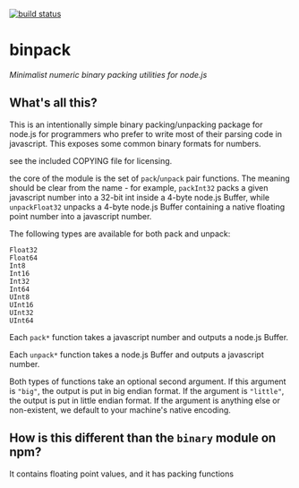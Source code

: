 [![build status](https://secure.travis-ci.org/russellmcc/node-binpack.png)](http://travis-ci.org/russellmcc/node-binpack)
# binpack

_Minimalist numeric binary packing utilities for node.js_

## What's all this?

This is an intentionally simple binary packing/unpacking package for node.js for programmers who prefer to write most of their parsing code in javascript.  This exposes some common binary formats for numbers.

see the included COPYING file for licensing.

the core of the module is the set of `pack`/`unpack` pair functions.  The meaning should be clear from the name - for example, `packInt32` packs a given javascript number into a 32-bit int inside a 4-byte node.js Buffer, while `unpackFloat32` unpacks a 4-byte node.js Buffer containing a native floating point number into a javascript number.

The following types are available for both pack and unpack:

    Float32 
    Float64 
    Int8
    Int16 
    Int32
    Int64
    UInt8 
    UInt16
    UInt32
    UInt64
    
Each `pack*` function takes a javascript number and outputs a node.js Buffer.

Each `unpack*` function takes a node.js Buffer and outputs a javascript number.

Both types of functions take an optional second argument.  If this argument is `"big"`, the output is put in big endian format.  If the argument is `"little"`, the output is put in little endian format.  If the argument is anything else or non-existent, we default to your machine's native encoding.

## How is this different than the `binary` module on npm?

It contains floating point values, and it has packing functions